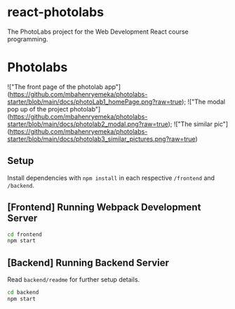 # react-photolabs
The PhotoLabs project for the Web Development React course programming.

# Photolabs
!["The front page of the photolab app"] (https://github.com/mbahenryemeka/photolabs-starter/blob/main/docs/photoLab1_homePage.png?raw=true);
!["The modal pop up of the project photolab"] (https://github.com/mbahenryemeka/photolabs-starter/blob/main/docs/photolab2_modal.png?raw=true);
!["The similar pic"] (https://github.com/mbahenryemeka/photolabs-starter/blob/main/docs/photolab3_similar_pictures.png?raw=true)


## Setup

Install dependencies with `npm install` in each respective `/frontend` and `/backend`.

## [Frontend] Running Webpack Development Server

```sh
cd frontend
npm start
```

## [Backend] Running Backend Servier

Read `backend/readme` for further setup details.

```sh
cd backend
npm start
```
